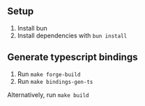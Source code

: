 ## Setup

1. Install bun
2. Install dependencies with `bun install`

## Generate typescript bindings

1. Run `make forge-build`
2. Run `make bindings-gen-ts`

Alternatively, run `make build`
